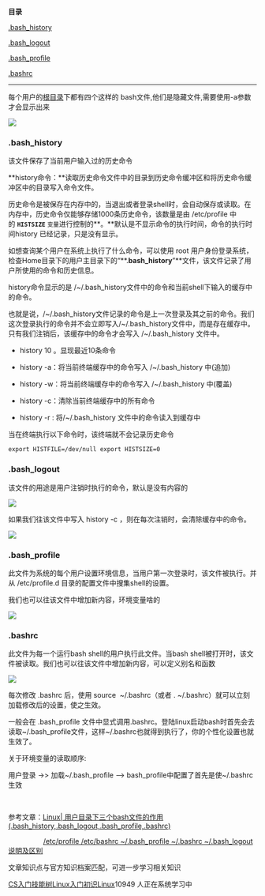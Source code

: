 **目录**

[.bash\_history](#t0)

[.bash\_logout](#t1)

[.bash\_profile](#t2)

[.bashrc](#t3)

* * *

每个用户的[根目录](https://so.csdn.net/so/search?q=%E6%A0%B9%E7%9B%AE%E5%BD%95&spm=1001.2101.3001.7020)下都有四个这样的 bash文件,他们是隐藏文件,需要使用-a参数才会显示出来

![](https://img-blog.csdnimg.cn/20190714140432532.png?x-oss-process=image/watermark,type_ZmFuZ3poZW5naGVpdGk,shadow_10,text_aHR0cHM6Ly9ibG9nLmNzZG4ubmV0L3FxXzM2MTE5MTky,size_16,color_FFFFFF,t_70)

### .bash\_history

该文件保存了当前用户输入过的历史命令

**history命令：**读取历史命令文件中的目录到历史命令缓冲区和将历史命令缓冲区中的目录写入命令文件。

历史命令是被保存在内存中的，当退出或者登录shell时，会自动保存或读取。在内存中，历史命令仅能够存储1000条历史命令，该数量是由 /etc/profile 中的 **`HISTSIZE`** `变量`进行控制的**。**默认是不显示命令的执行时间，命令的执行时间history 已经记录，只是没有显示。

如想查询某个用户在系统上执行了什么命令，可以使用 root 用户身份登录系统，检查Home目录下的用户主目录下的“**.**bash\_history**”**文件，该文件记录了用户所使用的命令和历史信息。

history命令显示的是 /~/.bash\_history文件中的命令和当前shell下输入的缓存中的命令。

也就是说，/~/.bash\_history文件记录的命令是上一次登录及其之前的命令。我们这次登录执行的命令并不会立即写入/~/.bash\_history文件中，而是存在缓存中。只有我们注销后，该缓存中的命令才会写入 /~/.bash\_history 文件中。

*   history 10 。显现最近10条命令
*   history -a：将当前终端缓存中的命令写入 /~/.bash\_history 中(追加)
*   history -w：将当前终端缓存中的命令写入 /~/.bash\_history 中(覆盖)
*   history -c：清除当前终端缓存中的所有命令
*   history -r : 将/~/.bash\_history 文件中的命令读入到缓存中

当在终端执行以下命令时，该终端就不会记录历史命令

```
export HISTFILE=/dev/null export HISTSIZE=0
```


### .bash\_logout

该文件的用途是用户注销时执行的命令，默认是没有内容的

![](https://img-blog.csdnimg.cn/20190714140759839.png)

如果我们往该文件中写入 history -c ，则在每次注销时，会清除缓存中的命令。

![](https://img-blog.csdnimg.cn/20190714140914475.png?x-oss-process=image/watermark,type_ZmFuZ3poZW5naGVpdGk,shadow_10,text_aHR0cHM6Ly9ibG9nLmNzZG4ubmV0L3FxXzM2MTE5MTky,size_16,color_FFFFFF,t_70)

### .bash\_profile

此文件为系统的每个用户设置环境信息，当用户第一次登录时，该文件被执行。并从 /etc/profile.d 目录的配置文件中搜集shell的设置。

我们也可以往该文件中增加新内容，环境变量啥的

![](https://img-blog.csdnimg.cn/20190714141502345.png?x-oss-process=image/watermark,type_ZmFuZ3poZW5naGVpdGk,shadow_10,text_aHR0cHM6Ly9ibG9nLmNzZG4ubmV0L3FxXzM2MTE5MTky,size_16,color_FFFFFF,t_70)

### .bashrc

此文件为每一个运行bash shell的用户执行此文件。当bash shell被打开时，该文件被读取。我们也可以往该文件中增加新内容，可以定义别名和函数

![](https://img-blog.csdnimg.cn/20190714141901565.png?x-oss-process=image/watermark,type_ZmFuZ3poZW5naGVpdGk,shadow_10,text_aHR0cHM6Ly9ibG9nLmNzZG4ubmV0L3FxXzM2MTE5MTky,size_16,color_FFFFFF,t_70)

每次修改 .bashrc 后，使用 source  ~/.bashrc（或者 . ~/.bashrc）就可以立刻加载修改后的设置，使之生效。

一般会在 .bash\_profile 文件中显式调用.bashrc。登陆linux启动bash时首先会去读取~/.bash\_profile文件，这样~/.bashrc也就得到执行了，你的个性化设置也就生效了。

关于环境变量的读取顺序:  
用户登录 ->> 加载~/.bash\_profile --> bash\_profile中配置了首先是使~/.bashrc生效  
 

参考文章：[Linux| 用户目录下三个bash文件的作用(.bash\_history,.bash\_logout,.bash\_profile,.bashrc)](https://blog.csdn.net/u011479200/article/details/86501366)

                  [/etc/profile /etc/bashrc ~/.bash\_profile ~/.bashrc ~/.bash\_logout 说明及区别](/etc/profile%20/etc/bashrc%20~/.bash_profile%20~/.bashrc%20~/.bash_logout%20%E8%AF%B4%E6%98%8E%E5%8F%8A%E5%8C%BA%E5%88%AB)

文章知识点与官方知识档案匹配，可进一步学习相关知识

[CS入门技能树](https://edu.csdn.net/skill/gml/gml-1c31834f07b04bcc9c5dff5baaa6680c)[Linux入门](https://edu.csdn.net/skill/gml/gml-1c31834f07b04bcc9c5dff5baaa6680c)[初识Linux](https://edu.csdn.net/skill/gml/gml-1c31834f07b04bcc9c5dff5baaa6680c)10949 人正在系统学习中